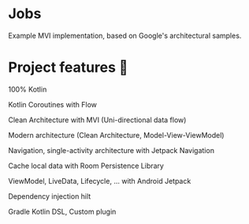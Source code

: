 # Jobs
Example MVI implementation, based on Google's architectural samples.

# Project features 🚀
100% Kotlin

Kotlin Coroutines with Flow

Clean Architecture with MVI (Uni-directional data flow)

Modern architecture (Clean Architecture, Model-View-ViewModel)

Navigation, single-activity architecture with Jetpack Navigation

Cache local data with Room Persistence Library

ViewModel, LiveData, Lifecycle, ... with Android Jetpack

Dependency injection hilt

Gradle Kotlin DSL, Custom plugin
